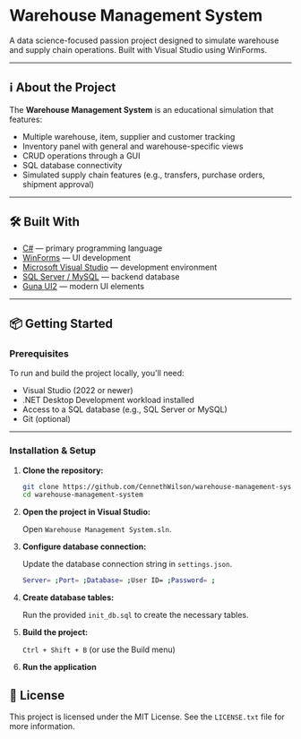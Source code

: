 # Warehouse Management System

A data science-focused passion project designed to simulate warehouse and supply chain operations. Built with Visual Studio using WinForms.

---

## ℹ️ About the Project

The **Warehouse Management System** is an educational simulation that features:

- Multiple warehouse, item, supplier and customer tracking
- Inventory panel with general and warehouse-specific views
- CRUD operations through a GUI
- SQL database connectivity
- Simulated supply chain features (e.g., transfers, purchase orders, shipment approval)

---

## 🛠️ Built With

- [C#](https://learn.microsoft.com/en-us/dotnet/csharp/) — primary programming language
- [WinForms](https://learn.microsoft.com/en-us/dotnet/desktop/winforms/) — UI development
- [Microsoft Visual Studio](https://visualstudio.microsoft.com/) — development environment
- [SQL Server / MySQL](https://www.mysql.com/) — backend database
- [Guna UI2](https://www.nuget.org/packages/Guna.UI2.WinForms/) — modern UI elements

---

## 📦 Getting Started

### Prerequisites

To run and build the project locally, you'll need:

- Visual Studio (2022 or newer)
- .NET Desktop Development workload installed
- Access to a SQL database (e.g., SQL Server or MySQL)
- Git (optional)

---

### Installation & Setup

1. **Clone the repository:**

   ```bash
   git clone https://github.com/CennethWilson/warehouse-management-system.git
   cd warehouse-management-system

2. **Open the project in Visual Studio:**

   Open `Warehouse Management System.sln`.

3. **Configure database connection:**

   Update the database connection string in `settings.json`.
   ```bash
   Server= ;Port= ;Database= ;User ID= ;Password= ;

4. **Create database tables:**

   Run the provided `init_db.sql` to create the necessary tables.

5. **Build the project:**

   `Ctrl + Shift + B`  (or use the Build menu)

6. **Run the application**

## 📃 License

This project is licensed under the MIT License. See the `LICENSE.txt` file for more information.
